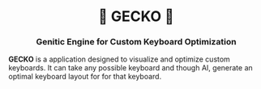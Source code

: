 <h1 align="center">🦎 GECKO 🦎</h1>
<h3 align="center">Genitic Engine for Custom Keyboard Optimization</h3>

**GECKO** is a application designed to visualize and optimize custom keyboards. It can take any possible keyboard and though AI, generate an optimal keyboard layout for for that keyboard.

